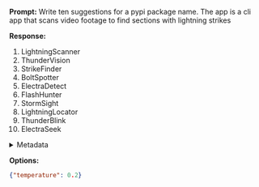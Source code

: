 **Prompt:**
Write ten suggestions for a pypi package name. The app is a cli app that scans video footage to find sections with lightning strikes

**Response:**
1. LightningScanner
2. ThunderVision
3. StrikeFinder
4. BoltSpotter
5. ElectraDetect
6. FlashHunter
7. StormSight
8. LightningLocator
9. ThunderBlink
10. ElectraSeek

<details><summary>Metadata</summary>

- Duration: 2050 ms
- Datetime: 2023-08-27T08:16:58.100821
- Model: gpt-3.5-turbo-0613

</details>

**Options:**
```json
{"temperature": 0.2}
```


